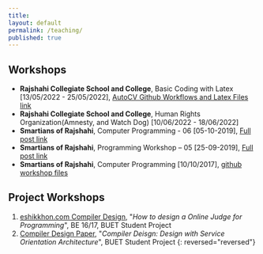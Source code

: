 ```yaml
---
title:
layout: default
permalink: /teaching/
published: true
---
```


## Workshops
- **Rajshahi Collegiate School and College**, Basic Coding with Latex [13/05/2022 - 25/05/2022], [AutoCV Github Workflows and Latex Files link](https://github.com/Md-Sanaul-Haque-Shanto/gen)
- **Rajshahi Collegiate School and College**, Human Rights Organization(Amnesty, and Watch Dog) [10/06/2022 - 18/06/2022]
- **Smartians of Rajshahi**, Computer Programming - 06 [05-10-2019], [Full post link](https://facebook.com/groups/1545632125748362/permalink/2319958658315701/)
- **Smartians of Rajshahi**, Programming Workshop – 05 [25-09-2019], [Full post link](https://facebook.com/notes/smartians-of-science/smartians-of-science-programming-workshop-05-topics/2311185742526326/)
- **Smartians of Rajshahi**, Computer Programming [10/10/2017], [github workshop files](https://github.com/Md-Sanaul-Haque-Shanto/smartiansofscience)
## Project Workshops
1. [eshikkhon.com Compiler Design](https://md-sanaul-haque-shanto.github.io/oldport/blog/), "*How to design a Online Judge for Programming*", BE 16/17, BUET Student Project
1. [Compiler Design Paper](https://github.com/Md-Sanaul-Haque-Shanto/compiler-design-for-ArenaBoard), "*Compiler Deisgn: Design with Service Orientation Architecture*", BUET Student Project
{: reversed="reversed"} 
